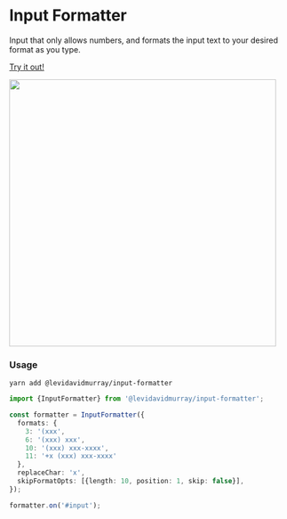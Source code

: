 # Input Formatter
Input that only allows numbers, and formats the input text to your desired format as you type.

[Try it out!](https://levidavidmurray.github.io/phone-input-formatter/docs)

<img src="https://github.com/levidavidmurray/phone-input-formatter/raw/master/public/showcase.gif" alt="" width="480">

### Usage
```shell script
yarn add @levidavidmurray/input-formatter
```

```typescript
import {InputFormatter} from '@levidavidmurray/input-formatter';

const formatter = InputFormatter({
  formats: {
    3: '(xxx',
    6: '(xxx) xxx',
    10: '(xxx) xxx-xxxx',
    11: '+x (xxx) xxx-xxxx'
  },
  replaceChar: 'x',
  skipFormatOpts: [{length: 10, position: 1, skip: false}],
});

formatter.on('#input');
```

#
